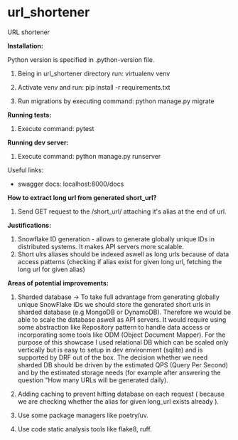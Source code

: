 # url_shortener
URL shortener

**Installation:**

Python version is specified in .python-version file.

1. Being in url_shortener directory run:
virtualenv venv 

2. Activate venv and run:
pip install -r requirements.txt

3. Run migrations by executing command:
python manage.py migrate


**Running tests:**
1. Execute command:
pytest

**Running dev server:**
1. Execute command:
python manage.py runserver

Useful links:
- swagger docs: localhost:8000/docs


**How to extract long url from generated short_url?**
1. Send GET request to the /short_url/ attaching it's alias at the end of url.

**Justifications:**
1. Snowflake ID generation - allows to generate globally unique IDs in distributed systems.
It makes API servers more scalable.
2. Short ulrs aliases should be indexed aswell as long urls because of data access patterns
(checking if alias exist for given long url, fetching the long url for given alias)

**Areas of potential improvements:**
1. Sharded database -> To take full advantage from generating globally unique SnowFlake IDs
we should store the generated short urls in sharded database (e.g MongoDB or DynamoDB). 
Therefore we would be able to scale the database aswell as API servers.
It would require using some abstraction like Repository pattern to handle data access
or incorporating some tools like ODM (Object Document Mapper).
For the purpose of this showcase I used relational DB which can be scaled only vertically 
but is easy to setup in dev environment (sqlite) and is supported by DRF out of the box. 
The decision whether we need sharded DB should be driven by the estimated QPS (Query Per Second) and
by the estimated storage needs (for example after answering the question "How many URLs will be generated daily).

2. Adding caching to prevent hitting database on each request (
    because we are checking whether the alias for given long_url exists already
).
3. Use some package managers like poetry/uv.
4. Use code static analysis tools like flake8, ruff.
